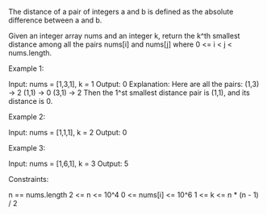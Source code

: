 The distance of a pair of integers a and b is defined as the absolute
difference between a and b.

Given an integer array nums and an integer k, return the k^th smallest
distance among all the pairs nums[i] and nums[j] where 0 <= i < j <
nums.length.


Example 1:


Input: nums = [1,3,1], k = 1
Output: 0
Explanation: Here are all the pairs:
(1,3) -> 2
(1,1) -> 0
(3,1) -> 2
Then the 1^st smallest distance pair is (1,1), and its distance is 0.


Example 2:


Input: nums = [1,1,1], k = 2
Output: 0


Example 3:


Input: nums = [1,6,1], k = 3
Output: 5



Constraints:


n == nums.length
2 <= n <= 10^4
0 <= nums[i] <= 10^6
1 <= k <= n * (n - 1) / 2




